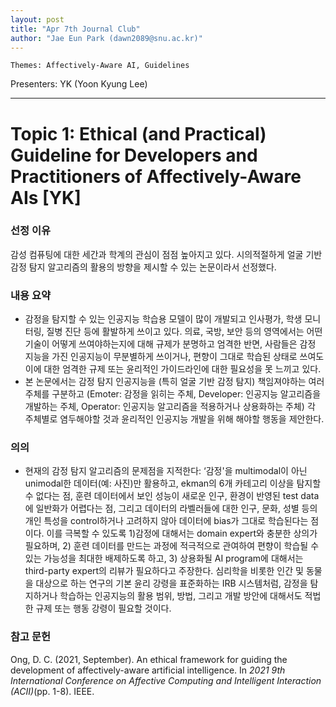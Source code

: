 ```yaml
---
layout: post
title: "Apr 7th Journal Club"
author: "Jae Eun Park (dawn2089@snu.ac.kr)"
---
```


    Themes: Affectively-Aware AI, Guidelines


Presenters: YK (Yoon Kyung Lee)  <br>



-----------------

# Topic 1: Ethical (and Practical) Guideline for Developers and Practitioners of Affectively-Aware AIs [YK]

### **선정 이유**

감성 컴퓨팅에 대한 세간과 학계의 관심이 점점 높아지고 있다. 시의적절하게 얼굴 기반 감정 탐지 알고리즘의 활용의 방향을 제시할 수 있는 논문이라서 선정했다.

### **내용 요약**

- 감정을 탐지할 수 있는 인공지능 학습용 모델이 많이 개발되고 인사평가, 학생 모니터링, 질병 진단 등에 활발하게 쓰이고 있다. 의료, 국방, 보안 등의 영역에서는 어떤 기술이 어떻게 쓰여야하는지에 대해 규제가 분명하고 엄격한 반면, 사람들은 감정 지능을 가진 인공지능이 무분별하게 쓰이거나, 편향이 그대로 학습된 상태로 쓰여도 이에 대한 엄격한 규제 또는 윤리적인 가이드라인에 대한 필요성을 못 느끼고 있다.
- 본 논문에서는 감정 탐지 인공지능을 (특히 얼굴 기반 감정 탐지) 책임져야하는 여러 주체를 구분하고 (Emoter: 감정을 읽히는 주체, Developer: 인공지능 알고리즘을 개발하는 주체, Operator: 인공지능 알고리즘을 적용하거나 상용화하는 주체) 각 주체별로 염두해야할 것과 윤리적인 인공지능 개발을 위해 해야할 행동을 제안한다. 

### **의의**

- 현재의 감정 탐지 알고리즘의 문제점을 지적한다: ‘감정'을 multimodal이 아닌 unimodal한 데이터(예: 사진)만 활용하고, ekman의 6개 카테고리 이상을 탐지할 수 없다는 점, 훈련 데이터에서 보인 성능이 새로운 인구, 환경이 반영된 test data에 일반화가 어렵다는 점, 그리고 데이터의 라벨러들에 대한 인구, 문화, 성별 등의 개인 특성을 control하거나 고려하지 않아 데이터에 bias가 그대로 학습된다는 점이다. 이를 극복할 수 있도록 1)감정에 대해서는 domain expert와 충분한 상의가 필요하며, 2) 훈련 데이터를 만드는 과정에 적극적으로 관여하여 편향이 학습될 수 있는 가능성을 최대한 배제하도록 하고, 3) 상용화될 AI program에 대해서는 third-party expert의 리뷰가 필요하다고 주장한다. 심리학을 비롯한 인간 및 동물을 대상으로 하는 연구의 기본 윤리 강령을 표준화하는 IRB 시스템처럼, 감정을 탐지하거나 학습하는 인공지능의 활용 범위, 방법, 그리고 개발 방안에 대해서도 적법한 규제 또는 행동 강령이 필요할 것이다.

### **참고 문헌**

Ong, D. C. (2021, September). An ethical framework for guiding the development of affectively-aware artificial intelligence. In *2021 9th International Conference on Affective Computing and Intelligent Interaction (ACII)*(pp. 1-8). IEEE.
